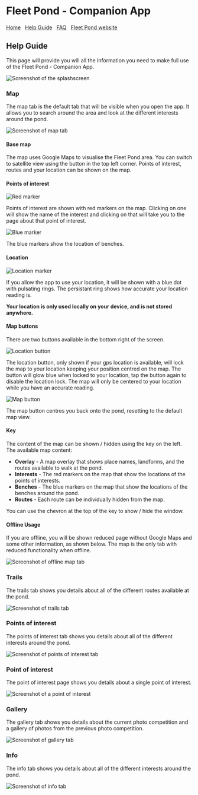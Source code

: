 # Fleet Pond - Companion App

[Home](./index.html) &nbsp; [Help Guide](./help.html) &nbsp; [FAQ](./faq.html) &nbsp; [Fleet Pond website](http://fleetpond.org.uk/)

## Help Guide

This page will provide you will all the information you need to make full use of the Fleet Pond - Companion App.

![Screenshot of the splashscreen][screenshotSplash]

### Map

The map tab is the default tab that will be visible when you open the app. It allows you to search around the area and look at the different interests around the pond.

![Screenshot of map tab][screenshotMap]

#### Base map

The map uses Google Maps to visualise the Fleet Pond area. You can switch to satellite view using the button in the top left corner. Points of interest, routes and your location can be shown on the map.

#### Points of interest

![Red marker][markerRed]

Points of interest are shown with red markers on the map. Clicking on one will show the name of the interest and clicking on that will take you to the page about that point of interest.

![Blue marker][markerBlue]

The blue markers show the location of benches.

#### Location

![Location marker][markerLocation]

If you allow the app to use your location, it will be shown with a blue dot with pulsating rings. The persistant ring shows how accurate your location reading is.

**Your location is only used locally on your device, and is not stored anywhere.**

#### Map buttons

There are two buttons available in the bottom right of the screen.

![Location button][buttonLocation]

The location button, only shown if your gps location is available, will lock the map to your location keeping your position centred on the map. The button will glow blue when locked to your location, tap the button again to disable the location lock. The map will only be centered to your location while you have an accurate reading.

![Map button][buttonMap]

The map button centres you back onto the pond, resetting to the default map view.

#### Key

The content of the map can be shown / hidden using the key on the left. The available map content:

* **Overlay** - A map overlay that shows place names, landforms, and the routes available to walk at the pond.
* **Interests** - The red markers on the map that show the locations of the points of interests.
* **Benches** - The blue markers on the map that show the locations of the benches around the pond.
* **Routes** - Each route can be individually hidden from the map.

You can use the chevron at the top of the key to show / hide the window.

#### Offline Usage

If you are offline, you will be shown reduced page without Google Maps and some other information, as shown below. The map is the only tab with reduced functionality when offline.

![Screenshot of offline map tab][screenshotMapOffline]

### Trails

The trails tab shows you details about all of the different routes available at the pond.

![Screenshot of trails tab][screenshotTrails]

### Points of interest

The points of interest tab shows you details about all of the different interests around the pond.

![Screenshot of points of interest tab][screenshotPOIs]

### Point of interest

The point of interest page shows you details about a single point of interest.

![Screenshot of a point of interest][screenshotPOI]

### Gallery

The gallery tab shows you details about the current photo competition and a gallery of photos from the previous photo competition.

![Screenshot of gallery tab][screenshotGallery]

### Info

The info tab shows you details about all of the different interests around the pond.

![Screenshot of info tab][screenshotInfo]

[buttonLocation]: ./assets/images/help/buttonLocation.png
[buttonMap]: ./assets/images/help/buttonMap.png
[markerBlue]: ./assets/images/help/markerBlue.png
[markerRed]: ./assets/images/help/markerRed.png
[markerLocation]: ./assets/images/help/markerLocation.png
[screenshotGallery]: ./assets/images/help/screenshotGallery.png
[screenshotInfo]: ./assets/images/help/screenshotInfo.png
[screenshotMap]: ./assets/images/help/screenshotMap.png
[screenshotMapOffline]: ./assets/images/help/screenshotMapOffline.png
[screenshotPOIs]: ./assets/images/help/screenshotPOIs.png
[screenshotPOI]: ./assets/images/help/screenshotPOI.png
[screenshotSplash]: ./assets/images/help/screenshotSplash.png
[screenshotTrails]: ./assets/images/help/screenshotTrails.png
